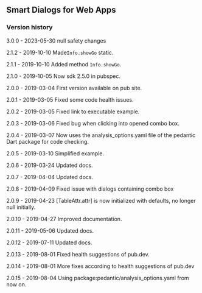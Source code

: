 ## Smart Dialogs for Web Apps

### Version history
 3.0.0 - 2023-05-30 null safety changes

 2.1.2 - 2019-10-10 Made`Info.showGo` static.

 2.1.1 - 2019-10-10 Added method `Info.showGo`.

 2.1.0 - 2019-10-05 Now sdk 2.5.0 in pubspec.

 2.0.0 - 2019-03-04 First version available on pub site.

 2.0.1 - 2019-03-05 Fixed some code health issues.

 2.0.2 - 2019-03-05 Fixed link to executable example.

 2.0.3 - 2019-03-06 Fixed bug when clicking into opened combo box.

 2.0.4 - 2019-03-07 Now uses the analysis_options.yaml file of the pedantic Dart package for code checking.

 2.0.5 - 2019-03-10 Simplified example.

 2.0.6 - 2019-03-24 Updated docs.

 2.0.7 - 2019-04-04 Updated docs.

 2.0.8 - 2019-04-09 Fixed issue with dialogs containing combo box

 2.0.9 - 2019-04-23 [TableAttr.attr] is now initialized with defaults, no longer null initially.

 2.0.10 - 2019-04-27 Improved documentation.
 
 2.0.11 - 2019-05-06 Updated docs.
 
 2.0.12 - 2019-07-11 Updated docs.
 
 2.0.13 - 2019-08-01 Fixed health suggestions of pub.dev.
 
 2.0.14 - 2019-08-01 More fixes according to health suggestions of pub.dev
 
 2.0.15 - 2019-08-04 Using package:pedantic/analysis_options.yaml from now on.
 
 